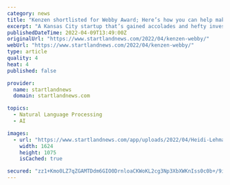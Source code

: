 ```yaml
---
category: news
title: "Kenzen shortlisted for Webby Award; Here’s how you can help make this Startup to Watch a People’s Voice winner"
excerpt: "A Kansas City startup that’s gained accolades and hefty investment for its wearable health monitoring device is nominated for Best App and Software in the 26th Annual Webby Awards — the highest profile awards recognition for excellence on the Internet."
publishedDateTime: 2022-04-09T13:49:00Z
originalUrl: "https://www.startlandnews.com/2022/04/kenzen-webby/"
webUrl: "https://www.startlandnews.com/2022/04/kenzen-webby/"
type: article
quality: 4
heat: 4
published: false

provider:
  name: startlandnews
  domain: startlandnews.com

topics:
  - Natural Language Processing
  - AI

images:
  - url: "https://www.startlandnews.com/app/uploads/2022/04/Heidi-Lehmann-Michael-Prewitt-Kenzen.jpg"
    width: 1624
    height: 1075
    isCached: true

secured: "zz1+Kmo0LZ7qZGAMTDdm6GIO0DrnloaCKWoKL2cg3Np3XbXWKnIss0c0b+/9i9WCt5vCYwtzO9/l9UwXUkHVx/QThLE1acN0zjSjqqpmE7xN3hmDCqD1c3erQ0Ev3/bS0j1m8bxCAyX8Iq6kUIHexr8Tic+uZ0b01AWBh5aVjA8BLnGSEp6le+LnQTon732gZTK4LzB48RGM6Y53ylgrPvXRqLVq5wOXwi7h3DLGkuepLxD8pZAoRyA1GlbMyWBYsvus2vwO1z+TTAkLEyFYUHGnAj5ejLTcZ8c8nrFZb7CTIVFUSFIEZf2XysrHu/1QL61ejaPLw/9JTeJ3DDwl/laWBFfq8ACwbyL++3MNduw=;NqPUX4xrzNwaPC8jNehnOg=="
---
```


